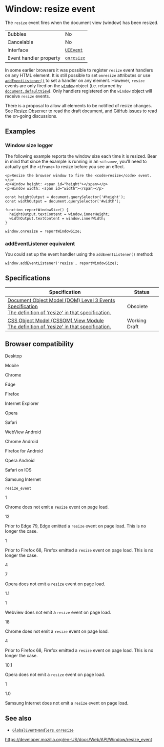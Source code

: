 Window: resize event
====================

The `resize` event fires when the document view (window) has been resized.

<table><tbody><tr class="odd"><td>Bubbles</td><td>No</td></tr><tr class="even"><td>Cancelable</td><td>No</td></tr><tr class="odd"><td>Interface</td><td><a href="../uievent"><code>UIEvent</code></a></td></tr><tr class="even"><td>Event handler property</td><td><a href="../globaleventhandlers/onresize"><code>onresize</code></a></td></tr></tbody></table>

In some earlier browsers it was possible to register `resize` event handlers on any HTML element. It is still possible to set `onresize` attributes or use [`addEventListener()`](../eventtarget/addeventlistener) to set a handler on any element. However, `resize` events are only fired on the [`window`](../window) object (i.e. returned by [`document.defaultView`](../document/defaultview)). Only handlers registered on the `window` object will receive `resize` events.

There is a proposal to allow all elements to be notified of resize changes. See [Resize Observer](https://wicg.github.io/ResizeObserver/) to read the draft document, and [GitHub issues](https://github.com/WICG/ResizeObserver/issues) to read the on-going discussions.

Examples
--------

### Window size logger

The following example reports the window size each time it is resized. Bear in mind that since the example is running in an `<iframe>`, you'll need to actually get the `<iframe>` to resize before you see an effect.

    <p>Resize the browser window to fire the <code>resize</code> event.</p>
    <p>Window height: <span id="height"></span></p>
    <p>Window width: <span id="width"></span></p>

    const heightOutput = document.querySelector('#height');
    const widthOutput = document.querySelector('#width');

    function reportWindowSize() {
      heightOutput.textContent = window.innerHeight;
      widthOutput.textContent = window.innerWidth;
    }

    window.onresize = reportWindowSize;

### addEventListener equivalent

You could set up the event handler using the `addEventListener()` method:

    window.addEventListener('resize', reportWindowSize);

Specifications
--------------

<table><thead><tr class="header"><th>Specification</th><th>Status</th></tr></thead><tbody><tr class="odd"><td><a href="https://www.w3.org/TR/2014/WD-DOM-Level-3-Events-20140925/#event-type-resize">Document Object Model (DOM) Level 3 Events Specification<br />
<span class="small">The definition of 'resize' in that specification.</span></a></td><td><span class="spec-obsolete">Obsolete</span></td></tr><tr class="even"><td><a href="https://drafts.csswg.org/cssom-view/#resizing-viewports">CSS Object Model (CSSOM) View Module<br />
<span class="small">The definition of 'resize' in that specification.</span></a></td><td><span class="spec-wd">Working Draft</span></td></tr></tbody></table>

Browser compatibility
---------------------

Desktop

Mobile

Chrome

Edge

Firefox

Internet Explorer

Opera

Safari

WebView Android

Chrome Android

Firefox for Android

Opera Android

Safari on IOS

Samsung Internet

`resize_event`

1

Chrome does not emit a `resize` event on page load.

12

Prior to Edge 79, Edge emitted a `resize` event on page load. This is no longer the case.

1

Prior to Firefox 68, Firefox emitted a `resize` event on page load. This is no longer the case.

4

7

Opera does not emit a `resize` event on page load.

1.1

1

Webview does not emit a `resize` event on page load.

18

Chrome does not emit a `resize` event on page load.

4

Prior to Firefox 68, Firefox emitted a `resize` event on page load. This is no longer the case.

10.1

Opera does not emit a `resize` event on page load.

1

1.0

Samsung Internet does not emit a `resize` event on page load.

See also
--------

-   [`GlobalEventHandlers.onresize`](../globaleventhandlers/onresize)

<a href="https://developer.mozilla.org/en-US/docs/Web/API/Window/resize_event" class="_attribution-link">https://developer.mozilla.org/en-US/docs/Web/API/Window/resize_event</a>

